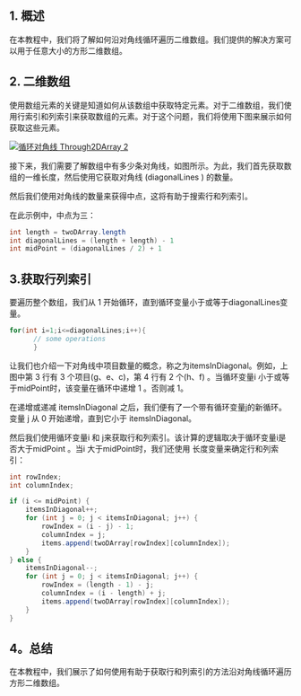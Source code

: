 ## 1. 概述

在本教程中，我们将了解如何沿对角线循环遍历二维数组。我们提供的解决方案可以用于任意大小的方形二维数组。

## 2. 二维数组

使用数组元素的关键是知道如何从该数组中获取特定元素。对于二维数组，我们使用行索引和列索引来获取数组的元素。对于这个问题，我们将使用下图来展示如何获取这些元素。

[![循环对角线 Through2DArray 2](https://www.baeldung.com/wp-content/uploads/2019/07/LoopingDiagonallyThrough2DArray-2.png)](https://www.baeldung.com/wp-content/uploads/2019/07/LoopingDiagonallyThrough2DArray-2.png)

接下来，我们需要了解数组中有多少条对角线，如图所示。为此，我们首先获取数组的一维长度，然后使用它获取对角线 (diagonalLines )
的数量。

然后我们使用对角线的数量来获得中点，这将有助于搜索行和列索引。

在此示例中，中点为三：

```java
int length = twoDArray.length
int diagonalLines = (length + length) - 1
int midPoint = (diagonalLines / 2) + 1
```

## 3.获取行列索引

要遍历整个数组，我们从 1 开始循环，直到循环变量小于或等于diagonalLines变量。

```java
for(int i=1;i<=diagonalLines;i++){
      // some operations
      }
```

让我们也介绍一下对角线中项目数量的概念，称之为itemsInDiagonal。例如，上图中第 3 行有 3 个项目(g、e、c)，第 4 行有 2 个(h、f)
。当循环变量i 小于或等于midPoint时，该变量在循环中递增 1 。否则减 1。

在递增或递减 itemsInDiagonal 之后，我们便有了一个带有循环变量j的新循环。变量 j 从 0 开始递增，直到它小于 itemsInDiagonal。

然后我们使用循环变量i 和 j来获取行和列索引。该计算的逻辑取决于循环变量i是否大于midPoint 。当i 大于midPoint时，我们还使用
长度变量来确定行和列索引：

```java
int rowIndex;
int columnIndex;

if (i <= midPoint) {
    itemsInDiagonal++;
    for (int j = 0; j < itemsInDiagonal; j++) {
        rowIndex = (i - j) - 1;
        columnIndex = j;
        items.append(twoDArray[rowIndex][columnIndex]);
    }
} else {
    itemsInDiagonal--;
    for (int j = 0; j < itemsInDiagonal; j++) {
        rowIndex = (length - 1) - j;
        columnIndex = (i - length) + j;
        items.append(twoDArray[rowIndex][columnIndex]);
    }
}
```

## 4。总结

在本教程中，我们展示了如何使用有助于获取行和列索引的方法沿对角线循环遍历方形二维数组。